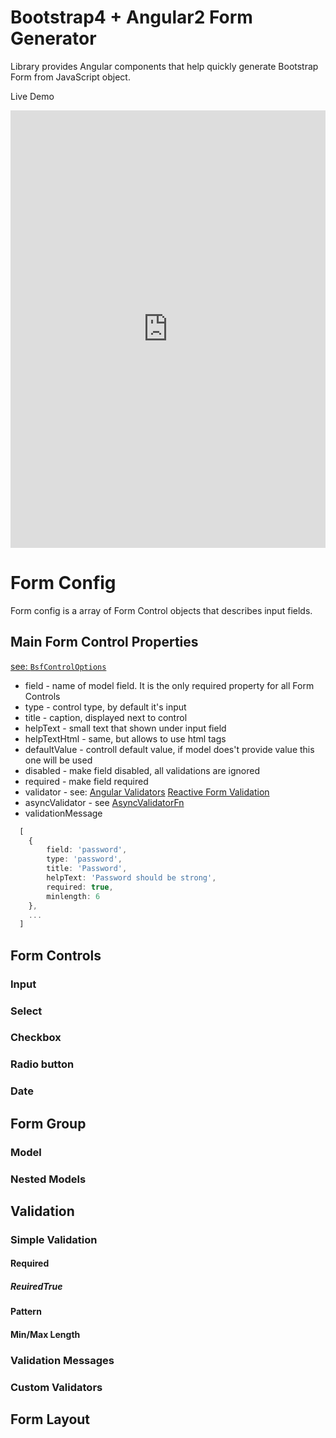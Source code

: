 # Bootstrap4 + Angular2 Form Generator

Library provides Angular components that help quickly generate Bootstrap Form from JavaScript object. 

Live Demo
<iframe style="width: 100%; height: 700px" src="http://embed.plnkr.co/oFBOR6C1ylYquLA8oA4G/" frameborder="0" allowfullscren="allowfullscren"></iframe>


# Form Config

Form config is a array of Form Control objects that describes input fields.

## Main Form Control Properties

[see: `BsfControlOptions`](https://github.com/Venzhyk/ng-bootstrap-form-generator/blob/master/src/bsf.options.ts)

* field - name of model field. It is the only required property for all Form Controls
* type - control type, by default it's input 
* title - caption, displayed next to control
* helpText - small text that shown under input field
* helpTextHtml - same, but allows to use html tags
* defaultValue - controll default value, if model does't provide value this one will be used
* disabled - make field disabled, all validations are ignored
* required - make field required
* validator - see: [Angular Validators](https://angular.io/docs/ts/latest/api/forms/index/Validators-class.html) [Reactive Form Validation](https://angular.io/docs/ts/latest/cookbook/form-validation.html#!#reactive)
* asyncValidator - see [AsyncValidatorFn](https://angular.io/docs/ts/latest/api/forms/index/AsyncValidatorFn-interface.html)
* validationMessage

```typescript
  [
    {
        field: 'password',
        type: 'password',
        title: 'Password',
        helpText: 'Password should be strong',
        required: true,
        minlength: 6
    },
    ...
  ]

```


## Form Controls

### Input

### Select

### Checkbox

### Radio button

### Date


## Form Group

### Model

### Nested Models


## Validation

### Simple Validation

#### Required

##### ReuiredTrue

#### Pattern

#### Min/Max Length

### Validation Messages

### Custom Validators


## Form Layout
